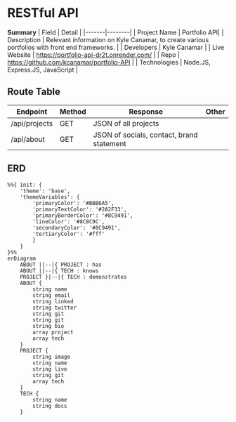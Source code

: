 # RESTful API 

**Summary**
| Field | Detail |
|-------|--------|
| Project Name | Portfolio API|
| Description | Relevant information on Kyle Canamar, to create various portfolios with front end frameworks. |
| Developers | Kyle Canamar |
| Live Website | https://portfolio-api-dr2t.onrender.com/ |
| Repo | https://github.com/kcanamar/portfolio-API |
| Technologies | Node.JS, Express.JS, JavaScript |

## Route Table

| Endpoint | Method | Response | Other |
| -------- | ------ | -------- | ----- |
| /api/projects | GET | JSON of all projects | |
| /api/about | GET | JSON of socials, contact, brand statement | |

## ERD 

```mermaid
%%{ init: { 
	'theme': 'base', 
	'themeVariables': { 
		'primaryColor': '#BBB6A5', 
		'primaryTextColor': '#2A2F33', 
		'primaryBorderColor': '#8C9491', 
		'lineColor': '#8C8C9C', 
		'secondaryColor': '#8C9491', 
		'tertiaryColor': '#fff' 
		} 
	} 
}%%
erDiagram
    ABOUT ||--|{ PROJECT : has
    ABOUT ||--|{ TECH : knows
    PROJECT }|--|{ TECH : demonstrates
    ABOUT {
        string name
        string email
        string linked
        string twitter
        string git
        string git
        string bio
        array project
        array tech
    }
    PROJECT {
        string image
        string name
        string live
        string git
        array tech
    }
    TECH {
	    string name
	    string docs
    }
```